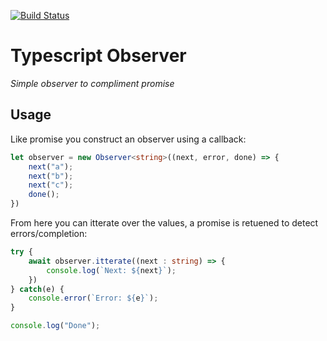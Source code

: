 [![Build Status](https://travis-ci.org/ThatsMrTalbot/observer.svg?branch=master)](https://travis-ci.org/ThatsMrTalbot/observer)

# Typescript Observer
_Simple observer to compliment promise_

## Usage

Like promise you construct an observer using a callback:

```typescript
let observer = new Observer<string>((next, error, done) => {
    next("a");
    next("b");
    next("c");
    done();
})
```

From here you can itterate over the values, a promise is retuened to detect errors/completion:

```typescript
try {
    await observer.itterate((next : string) => {
        console.log(`Next: ${next}`);
    }) 
} catch(e) {
    console.error(`Error: ${e}`);
}

console.log("Done");

```